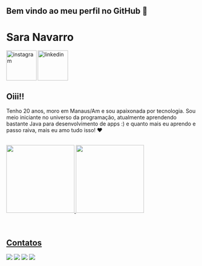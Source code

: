 
## Bem vindo ao meu perfil no GitHub 👋

<div dsplay="inline-block">
 <h1 align="left">Sara Navarro</h1>
 <a href="https://www.instagram.com/msara.n/">
    <img align="left" width="80px" src="https://i.ibb.co/qkGSp1D/instagram.png" alt="instagram" style="vertical-align:top;">
  </a> 
  <a href="https://www.linkedin.com/in/sara-navarro-89b445198/">
    <img width="80px" src="https://i.ibb.co/RyZx12b/linkedin.png" alt="linkedin" style="vertical-align:top;">
  </a>
</div>

## Oiii!!

Tenho 20 anos, moro em Manaus/Am e sou apaixonada por tecnologia. Sou meio iniciante no universo da programação, atualmente aprendendo bastante Java para desenvolvimento de apps :) e quanto mais eu aprendo e passo raiva, mais eu amo tudo isso!  ❤


</br>
<div>
<a href="https://github.com/saranavarros">
<img height="180em" src="https://github-readme-stats.vercel.app/api/top-langs/?username=saranavarros&layout=compact&langs_count=7&theme=dracula"/>
<img height="180em" src="https://github-readme-stats.vercel.app/api?username=saranavarros&show_icons=true&theme=dracula&include_all_commits=true&count_private=true"/>
</div>

</br>
</br>


<div>
<h2 align="left">Contatos</h2>
<a href="https://www.instagram.com/msara.n/" target="_blank"><img src="https://img.shields.io/badge/-Instagram-%23E4405F?style=for-the-badge&logo=instagram&logoColor=white" target="_blank"></a>
<a href="https://www.twitch.tv/sarenha" target="_blank"><img src="https://img.shields.io/badge/Twitch-9146FF?style=for-the-badge&logo=twitch&logoColor=white" target="_blank"></a>
<a href = "maria.navarro@icomp.ufam.edu.br"><img src="https://img.shields.io/badge/Gmail-D14836?style=for-the-badge&logo=gmail&logoColor=white" target="_blank"></a>
<a href="https://www.linkedin.com/in/sara-navarro-89b445198/" target="_blank"><img src="https://img.shields.io/badge/-LinkedIn-%230077B5?style=for-the-badge&logo=linkedin&logoColor=white" target="_blank"></a>   
</div>
